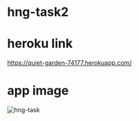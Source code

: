 # hng-task2
# heroku link
https://quiet-garden-74177.herokuapp.com/

# app image
![hng-task](https://user-images.githubusercontent.com/50445260/130176759-d16ea757-d94f-4735-9b14-d76f17c98a33.gif)



